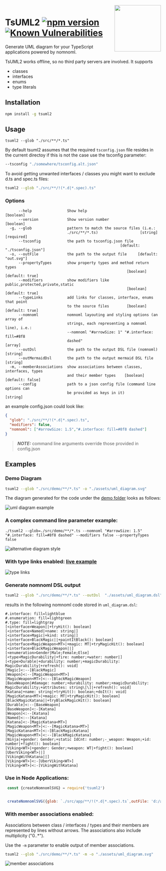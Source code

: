 <img src="./assets/logo.png" width="150" align="right" />

# TsUML2 [![npm version](https://badge.fury.io/js/tsuml2.svg)](https://badge.fury.io/js/tsuml2) [![Known Vulnerabilities](https://snyk.io/test/npm/tsuml2/badge.svg)](https://snyk.io/test/npm/tsuml2)

Generate UML diagram for your TypeScript applications powered by nomnoml.

TsUML2 works offline, so no third party servers are involved.
It supports
- classes
- interfaces
- enums
- type literals



## Installation

```sh
npm install -g tsuml2
```

## Usage

```
tsuml2 --glob "./src/**/*.ts" 
```
By default tsuml2 assumes that the required `tsconfig.json` file resides in the current directoy
if this is not the case use the tsconfig parameter: 
```sh
--tsconfig "./somewhere/tsconfig.alt.json"
```


To avoid getting unwanted interfaces / classes you might want to exclude d.ts and spec.ts files:
```sh
tsuml2 --glob "./src/**/!(*.d|*.spec).ts"
```

### Options
```
      --help                Show help                                  [boolean]
      --version             Show version number                        [boolean]
  -g, --glob                pattern to match the source files (i.e.:
                            ./src/**/*.ts)                   [string] [required]
      --tsconfig            the path to tsconfig.json file
                                                    [default: "./tsconfig.json"]
  -o, --outFile             the path to the output file     [default: "out.svg"]
      --propertyTypes       show property types and method return types
                                                       [boolean] [default: true]
      --modifiers           show modifiers like public,protected,private,static
                                                       [boolean] [default: true]
      --typeLinks           add links for classes, interface, enums that point
                            to the source files        [boolean] [default: true]
      --nomnoml             nomnoml layouting and styling options (an array of
                            strings, each representing a nomnoml line), i.e.:
                            --nomnoml "#arrowSize: 1" "#.interface: fill=#8f8
                            dashed"                                      [array]
      --outDsl              the path to the output DSL file (nomnoml)   [string]
      --outMermaidDsl       the path to the output mermaid DSL file     [string]
  -m, --memberAssociations  show associations between classes, interfaces, types
                            and their member types    [boolean] [default: false]
      --config              path to a json config file (command line options can
                            be provided as keys in it)                  [string]
```

an example config.json could look like:
```json
{
  "glob": "./src/**/!(*.d|*.spec).ts",
  "modifiers": false,
  "nomnoml": ["#arrowSize: 1.5","#.interface: fill=#8f8 dashed"]
}
```

> **_NOTE:_** command line arguments override those provided in config.json


## Examples
### Demo Diagram

```sh
tsuml2 --glob "./src/demo/**/*.ts" -o "./assets/uml_diagram.svg"
```

The diagram generated for the code under the [demo folder](https://github.com/demike/TsUML2/tree/master/src/demo) looks as follows:

![uml diagram example](/assets/uml_diagram.svg)

### A complex command line parameter example:
```
./tsuml2 --glob=./src/demo/**/*.ts --nomnoml "#arrowSize: 1.5" "#.interface: fill=#8f8 dashed" --modifiers false --propertyTypes false
```

![alternative diagram style](/assets/alt_uml_diagram.svg)

### With type links enabled: [live example](https://raw.githubusercontent.com/demike/TsUML2/master/assets/uml_diagram.svg)

![type links](/assets/type_links.gif)

### Generate nomnoml DSL output

```sh
tsuml2 --glob "./src/demo/**/*.ts" --outDsl  "./assets/uml_diagram.dsl"
```
results in the following nomnoml code stored in `uml_diagram.dsl`:
```nomnoml
#.interface: fill=lightblue
#.enumeration: fill=lightgreen
#.type: fill=lightgray
[<interface>Weapon||+tryHit(): boolean]
[<interface>Named|+name: string|]
[<interface>Magic|+kind: string|]
[<interface>BlackMagic||+paintItBlack(): boolean]
[<interface>MagicWeapon<MT>|+magic: MT|+tryMagicHit(): boolean]
[<interface>BlackMagicWeapon||]
[<enumeration>Gender|Male;Female;Else]
[<type>MagicDurability|+fire: number;+water: number|]
[<type>Durable|+durability: number;+magicDurability: MagicDurability|+refresh(): void]
[Magic]<:--[BlackMagic]
[Weapon]<:--[MagicWeapon<MT>]
[MagicWeapon<MT>]<:--[BlackMagicWeapon]
[BaseWeapon|#damage: number;+durability: number;+magicDurability: MagicDurability;+attributes: string\[\]|+refresh(): void]
[Katana|+name: string|+tryHit(): boolean;+doIt(): void]
[MagicKatana<MT>|+magic: MT|+tryMagicHit(): boolean]
[BlackMagicKatana||+tryBlackMagicHit(): boolean]
[Durable]<:--[BaseWeapon]
[BaseWeapon]<:-[Katana]
[Weapon]<:--[Katana]
[Named]<:--[Katana]
[Katana]<:-[MagicKatana<MT>]
[MagicWeapon<MT>]<:--[MagicKatana<MT>]
[MagicKatana<MT>]<:-[BlackMagicKatana]
[MagicWeapon<MT>]<:--[BlackMagicKatana]
[Ninja|+gender: Gender;+static IdCnt: number;-_weapon: Weapon;+id: number|+fight(): boolean]
[Viking<WT>|+gender: Gender;+weapon: WT|+fight(): boolean]
[UberViking<WT>||]
[VikingWithKatana||]
[Viking<WT>]<:-[UberViking<WT>]
[Viking<WT>]<:-[VikingWithKatana]
```


### Use in Node Applications:


```js
 const {createNomnomlSVG} = require('tsuml2')


 createNomnomlSVG({glob: `./src/app/**/!(*.d|*.spec).ts`,outFile: 'd:/apps/src/demo.svg'}); 
```

### With member associations enabled:
Associations between class / interfaces / types and their members
are represented by lines without arrows.
The associations also include multiplicity ("0..*").

Use the `-m` parameter to enable output of member associations.
 
```sh
tsuml2 --glob "./src/demo/**/*.ts" -m -o "./assets/uml_diagram.svg"
```

![member associations](/assets/member_associations.png)
